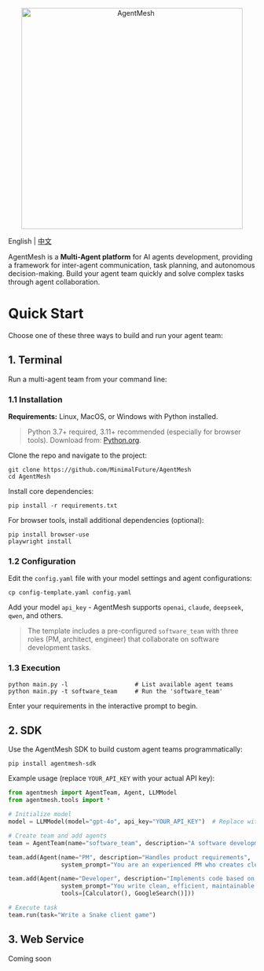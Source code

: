 <p align="center"><img src= "https://github.com/user-attachments/assets/1499f725-0a7c-42cd-9968-a607a95af5d4" alt="AgentMesh" width="450" /></p>

English | <a href="/docs/README-CN.md">中文</a>

AgentMesh is a **Multi-Agent platform** for AI agents development, providing a framework for inter-agent communication,
task planning, and autonomous decision-making. Build your agent team quickly and solve complex tasks through agent
collaboration.

# Quick Start

Choose one of these three ways to build and run your agent team:

## 1. Terminal

Run a multi-agent team from your command line:

### 1.1 Installation

**Requirements:** Linux, MacOS, or Windows with Python installed.

> Python 3.7+ required, 3.11+ recommended (especially for browser tools).
> Download from: [Python.org](https://www.python.org/downloads/).

Clone the repo and navigate to the project:

```
git clone https://github.com/MinimalFuture/AgentMesh
cd AgentMesh
```

Install core dependencies:

```
pip install -r requirements.txt
```

For browser tools, install additional dependencies (optional):

```
pip install browser-use
playwright install
```

### 1.2 Configuration

Edit the `config.yaml` file with your model settings and agent configurations:

```
cp config-template.yaml config.yaml
```

Add your model `api_key` - AgentMesh supports `openai`, `claude`, `deepseek`, `qwen`, and others.

> The template includes a pre-configured `software_team` with three roles (PM, architect, engineer) that collaborate on
> software development tasks.

### 1.3 Execution

```
python main.py -l                   # List available agent teams
python main.py -t software_team     # Run the 'software_team'
```

Enter your requirements in the interactive prompt to begin.

## 2. SDK

Use the AgentMesh SDK to build custom agent teams programmatically:

```
pip install agentmesh-sdk
```

Example usage (replace `YOUR_API_KEY` with your actual API key):

```python
from agentmesh import AgentTeam, Agent, LLMModel
from agentmesh.tools import *

# Initialize model
model = LLMModel(model="gpt-4o", api_key="YOUR_API_KEY")  # Replace with your actual API key

# Create team and add agents
team = AgentTeam(name="software_team", description="A software development team", model=model)

team.add(Agent(name="PM", description="Handles product requirements",
               system_prompt="You are an experienced PM who creates clear, comprehensive PRDs"))

team.add(Agent(name="Developer", description="Implements code based on requirements", model=model,
               system_prompt="You write clean, efficient, maintainable code following requirements precisely",
               tools=[Calculator(), GoogleSearch()]))

# Execute task
team.run(task="Write a Snake client game")
```

## 3. Web Service

Coming soon
